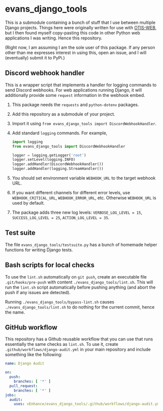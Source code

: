 # evans_django_tools

This is a submodule containing a bunch of stuff that I use between multiple
Django projects.
Things here were originally written for use with
[OTIS-WEB](https://github.com/vEnhance/otis-web),
but I then found myself copy-pasting this code in other
Python web applications I was writing. Hence this repository.

(Right now, I am assuming I am the sole user of this package.
If any person other than me expresses interest in using this,
open an issue, and I will (eventually) submit it to PyPi.)

## Discord webhook handler

This is a wrapper script that implements a handler
for logging commands to send Discord webhooks.
For web applications running Django, it will additionally
provide some `request` information in the webhook embed.

1. This package needs the `requests` and `python-dotenv` packages.
2. Add this repository as a submodule of your project.
3. Import it using `from evans_django_tools import DiscordWebhookHandler`.
4. Add standard `logging` commands. For example,

	```python
	import logging
	from evans_django_tools import DiscordWebhookHandler

	logger = logging.getLogger('root')
	logger.setLevel(logging.INFO)
	logger.addHandler(DiscordWebhookHandler())
	logger.addHandler(logging.StreamHandler())
	```

5. You should set environment variable `WEBHOOK_URL` to the target webhook URL.
6. If you want different channels for different error levels,
	use `WEBHOOK_CRITICAL_URL`, `WEBHOOK_ERROR_URL`, etc.
	Otherwise `WEBHOOK_URL` is used by default.
7. The package adds three new log levels: `VERBOSE_LOG_LEVEL = 15`,
	`SUCCESS_LOG_LEVEL = 25`, `ACTION_LOG_LEVEL = 35`.

## Test suite

The file `evans_django_tools/testsuite.py` has a bunch of homemade helper
functions for writing Django tests.

## Bash scripts for local checks

To use the `lint.sh` automatically on `git push`, create an executable file
`.git/hooks/pre-push` with content `./evans_django_tools/lint.sh`.
This will run the `lint.sh` script automatically before pushing anything (and
abort the push if any issues are detected).

Running `./evans_django_tools/bypass-lint.sh` causes
`./evans_django_tools/lint.sh` to do nothing for the current commit, hence the
name.

## GitHub workflow

This repository has a Github reusable workflow that you can use that runs
essentially the same checks as `lint.sh`. To use it, create
`.github/workflows/django-audit.yml` in your main repository and include
something like the following:

```yaml
name: Django Audit

on:
  push:
    branches: [ '*' ]
  pull_request:
    branches: [ '*' ]
jobs:
  audit:
    uses: vEnhance/evans_django_tools/.github/workflows/django-audit.yml@main
```
